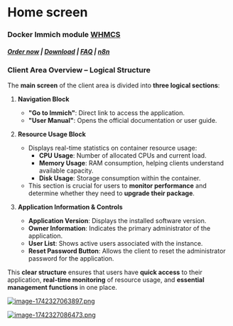 # Home screen

### Docker Immich module **[WHMCS](https://puqcloud.com/link.php?id=77)** 

#####  [Order now](https://puqcloud.com/whmcs-module-docker-immich.php) | [Download](https://download.puqcloud.com/WHMCS/servers/PUQ_WHMCS-Docker-Immich/) | [FAQ](https://faq.puqcloud.com/) | [n8n](https://puqcloud.com/link.php?id=117)

### **Client Area Overview – Logical Structure**

The **main screen** of the client area is divided into **three logical sections**:

1. **Navigation Block**
    
    
    - **"Go to Immich"**: Direct link to access the application.
    - **"User Manual"**: Opens the official documentation or user guide.
2. **Resource Usage Block**
    
    
    - Displays real-time statistics on container resource usage: 
        - **CPU Usage**: Number of allocated CPUs and current load.
        - **Memory Usage**: RAM consumption, helping clients understand available capacity.
        - **Disk Usage**: Storage consumption within the container.
    - This section is crucial for users to **monitor performance** and determine whether they need to **upgrade their package**.
3. **Application Information &amp; Controls**
    
    
    - **Application Version**: Displays the installed software version.
    - **Owner Information**: Indicates the primary administrator of the application.
    - **User List**: Shows active users associated with the instance.
    - **Reset Password Button**: Allows the client to reset the administrator password for the application.

This **clear structure** ensures that users have **quick access** to their application, **real-time monitoring** of resource usage, and **essential management functions** in one place.

[![image-1742327063897.png](https://doc.puq.info/uploads/images/gallery/2025-03/scaled-1680-/image-1742327063897.png)](https://doc.puq.info/uploads/images/gallery/2025-03/image-1742327063897.png)

[![image-1742327086473.png](https://doc.puq.info/uploads/images/gallery/2025-03/scaled-1680-/image-1742327086473.png)](https://doc.puq.info/uploads/images/gallery/2025-03/image-1742327086473.png)